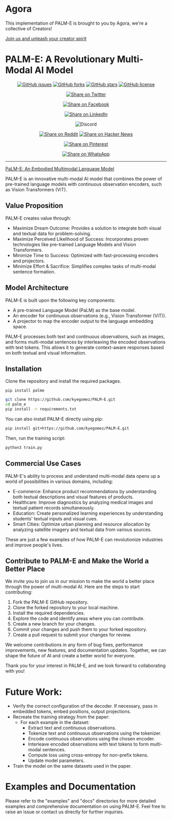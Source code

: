 # Agora
This implementation of PALM-E is brought to you by Agora, we're a collective of Creators!

[Join us and unleash your creator spirit](https://apac.ai/Agora)

# PALM-E: A Revolutionary Multi-Modal AI Model

<div align="center">


[![GitHub issues](https://img.shields.io/github/issues/kyegomez/PALM-E)](https://github.com/kyegomez/PALM-E/issues) [![GitHub forks](https://img.shields.io/github/forks/kyegomez/PALM-E)](https://github.com/kyegomez/PALM-E/network) [![GitHub stars](https://img.shields.io/github/stars/kyegomez/PALM-E)](https://github.com/kyegomez/PALM-E/stargazers) [![GitHub license](https://img.shields.io/github/license/kyegomez/PALM-E)](https://github.com/kyegomez/PALM-E/blob/master/LICENSE)

</div>

<div align="center">

[![Share on Twitter](https://img.shields.io/twitter/url/https/twitter.com/cloudposse.svg?style=social&label=Share%20%40kyegomez/PALM-E)](https://twitter.com/intent/tweet?text=Excited%20to%20introduce%20PALM-E,%20the%20all-new%20robotics%20model%20with%20the%20potential%20to%20revolutionize%20automation.%20Join%20us%20on%20this%20journey%20towards%20a%20smarter%20future.%20%23RT1%20%23Robotics&url=https%3A%2F%2Fgithub.com%2Fkyegomez%2FPALM-E)

[![Share on Facebook](https://img.shields.io/badge/Share-%20facebook-blue)](https://www.facebook.com/sharer/sharer.php?u=https%3A%2F%2Fgithub.com%2Fkyegomez%2FPALM-E)

[![Share on LinkedIn](https://img.shields.io/badge/Share-%20linkedin-blue)](https://www.linkedin.com/shareArticle?mini=true&url=https%3A%2F%2Fgithub.com%2Fkyegomez%2FPALM-E&title=Introducing%20PALM-E%2C%20the%20All-New%20Robotics%20Model&summary=PALM-E%20is%20the%20next-generation%20robotics%20model%20that%20promises%20to%20transform%20industries%20with%20its%20intelligence%20and%20efficiency.%20Join%20us%20to%20be%20a%20part%20of%20this%20revolutionary%20journey%20%23RT1%20%23Robotics&source=)

</div>

<div align="center">

![Discord](https://img.shields.io/discord/999382051935506503)


[![Share on Reddit](https://img.shields.io/badge/-Share%20on%20Reddit-orange)](https://www.reddit.com/submit?url=https%3A%2F%2Fgithub.com%2Fkyegomez%2FPALM-E&title=Exciting%20Times%20Ahead%20with%20PALM-E%2C%20the%20All-New%20Robotics%20Model%20%23RT1%20%23Robotics) [![Share on Hacker News](https://img.shields.io/badge/-Share%20on%20Hacker%20News-orange)](https://news.ycombinator.com/submitlink?u=https%3A%2F%2Fgithub.com%2Fkyegomez%2FPALM-E&t=Exciting%20Times%20Ahead%20with%20PALM-E%2C%20the%20All-New%20Robotics%20Model%20%23RT1%20%23Robotics)

[![Share on Pinterest](https://img.shields.io/badge/-Share%20on%20Pinterest-red)](https://pinterest.com/pin/create/button/?url=https%3A%2F%2Fgithub.com%2Fkyegomez%2FPALM-E&media=https%3A%2F%2Fexample.com%2Fimage.jpg&description=PALM-E%2C%20the%20Revolutionary%20Robotics%20Model%20that%20will%20Change%20the%20Way%20We%20Work%20%23RT1%20%23Robotics)

[![Share on WhatsApp](https://img.shields.io/badge/-Share%20on%20WhatsApp-green)](https://api.whatsapp.com/send?text=I%20just%20discovered%20PALM-E,%20the%20all-new%20robotics%20model%20that%20promises%20to%20revolutionize%20automation.%20Join%20me%20on%20this%20exciting%20journey%20towards%20a%20smarter%20future.%20%23RT1%20%23Robotics%0A%0Ahttps%3A%2F%2Fgithub.com%2Fkyegomez%2FPALM-E)

</div>

---


[PaLM-E: An Embodied Multimodal Language Model](https://arxiv.org/pdf/2303.03378v1.pdf)

PALM-E is an innovative multi-modal AI model that combines the power of pre-trained language models with continuous observation encoders, such as Vision Transformers (ViT). 

## Value Proposition

PALM-E creates value through:

- Maximize Dream Outcome: Provides a solution to integrate both visual and textual data for problem-solving.
- Maximize Perceived Likelihood of Success: Incorporates proven technologies like pre-trained Language Models and Vision Transformers.
- Minimize Time to Success: Optimized with fast-processing encoders and projectors.
- Minimize Effort & Sacrifice: Simplifies complex tasks of multi-modal sentence formation.

## Model Architecture

PALM-E is built upon the following key components:

- A pre-trained Language Model (PaLM) as the base model.
- An encoder for continuous observations (e.g., Vision Transformer (ViT)).
- A projector to map the encoder output to the language embedding space.

PALM-E processes both text and continuous observations, such as images, and forms multi-modal sentences by interleaving the encoded observations with text tokens. This allows it to generate context-aware responses based on both textual and visual information.

## Installation

Clone the repository and install the required packages.

```
pip install palme
```

```sh
git clone https://github.com/kyegomez/PALM-E.git
cd palm_e
pip install -r requirements.txt
```

You can also install PALM-E directly using pip:

```sh
pip install git+https://github.com/kyegomez/PALM-E.git
```

Then, run the training script:

```sh
python3 train.py
```

## Commercial Use Cases

PALM-E's ability to process and understand multi-modal data opens up a world of possibilities in various domains, including:

- E-commerce: Enhance product recommendations by understanding both textual descriptions and visual features of products.
- Healthcare: Improve diagnostics by analyzing medical images and textual patient records simultaneously.
- Education: Create personalized learning experiences by understanding students' textual inputs and visual cues.
- Smart Cities: Optimize urban planning and resource allocation by analyzing satellite imagery and textual data from various sources.

These are just a few examples of how PALM-E can revolutionize industries and improve people's lives.

## Contribute to PALM-E and Make the World a Better Place

We invite you to join us in our mission to make the world a better place through the power of multi-modal AI. Here are the steps to start contributing:

1. Fork the PALM-E GitHub repository.
2. Clone the forked repository to your local machine.
3. Install the required dependencies.
4. Explore the code and identify areas where you can contribute.
5. Create a new branch for your changes.
6. Commit your changes and push them to your forked repository.
7. Create a pull request to submit your changes for review.

We welcome contributions in any form of bug fixes, performance improvements, new features, and documentation updates. Together, we can shape the future of AI and create a better world for everyone.

Thank you for your interest in PALM-E, and we look forward to collaborating with you!

# Future Work:

* Verify the correct configuration of the decoder. If necessary, pass in embedded tokens, embed positions, output projections.
* Recreate the training strategy from the paper:
    - For each example in the dataset:
        - Extract text and continuous observations.
        - Tokenize text and continuous observations using the tokenizer.
        - Encode continuous observations using the chosen encoder.
        - Interleave encoded observations with text tokens to form multi-modal sentences.
        - Compute loss using cross-entropy for non-prefix tokens.
        - Update model parameters.
* Train the model on the same datasets used in the paper.

# Examples and Documentation

Please refer to the "examples" and "docs" directories for more detailed examples and comprehensive documentation on using PALM-E. Feel free to raise an issue or contact us directly for further inquiries.